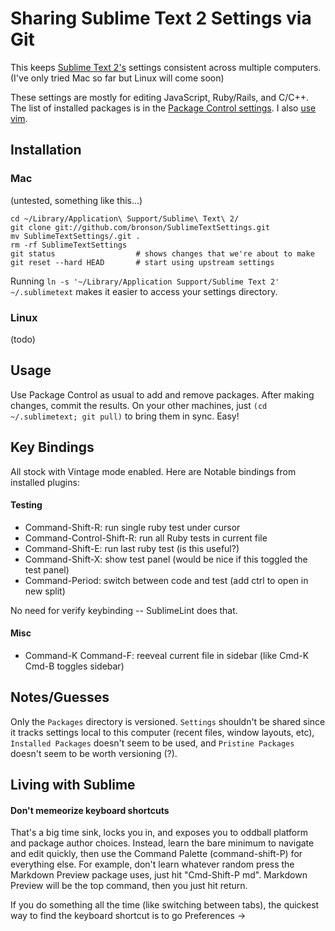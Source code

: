 # Sharing Sublime Text 2 Settings via Git

This keeps [Sublime Text 2's](http://www.sublimetext.com/)
settings consistent across multiple computers.
(I've only tried Mac so far but Linux will come soon)

These settings are mostly for editing JavaScript, Ruby/Rails, and C/C++.
The list of installed packages is in the [Package Control settings](https://github.com/bronson/SublimeTextSettings/blob/master/Packages/User/Package%20Control.sublime-settings).
I also [use vim](https://github.com/bronson/dotfiles/blob/master/.vimrc).


## Installation

### Mac

(untested, something like this...)

    cd ~/Library/Application\ Support/Sublime\ Text\ 2/
    git clone git://github.com/bronson/SublimeTextSettings.git
    mv SublimeTextSettings/.git .
    rm -rf SublimeTextSettings
    git status                  # shows changes that we're about to make
    git reset --hard HEAD       # start using upstream settings

Running `ln -s '~/Library/Application Support/Sublime Text 2' ~/.sublimetext`
makes it easier to access your settings directory.

### Linux

(todo)


## Usage

Use Package Control as usual to add and remove packages.  After making
changes, commit the results.  On your other machines, just
`(cd ~/.sublimetext; git pull)` to bring them in sync.  Easy!


## Key Bindings

All stock with Vintage mode enabled.  Here are Notable bindings
from installed plugins:

#### Testing

- Command-Shift-R: run single ruby test under cursor
- Command-Control-Shift-R: run all Ruby tests in current file
- Command-Shift-E: run last ruby test   (is this useful?)
- Command-Shift-X: show test panel (would be nice if this toggled the test panel)
- Command-Period: switch between code and test (add ctrl to open in new split)

No need for verify keybinding -- SublimeLint does that.

#### Misc

- Command-K Command-F: reeveal current file in sidebar (like Cmd-K Cmd-B toggles sidebar)


## Notes/Guesses

Only the `Packages` directory is versioned.  `Settings` shouldn't be shared
since it tracks settings local to this computer (recent files, window
layouts, etc), `Installed Packages` doesn't seem to be used,
and `Pristine Packages` doesn't seem to be worth versioning (?).

## Living with Sublime

#### Don't memeorize keyboard shortcuts

That's a big time sink, locks you in, and exposes you to oddball
platform and package author choices.  Instead, learn the
bare minimum to navigate and edit quickly, then use the Command Palette
(command-shift-P) for everything else.  For example, don't learn whatever
random press the Markdown Preview package uses, just hit "Cmd-Shift-P
md".  Markdown Preview will be the top command, then you just hit return.

If you do something all the time (like switching between tabs), the
quickest way to find the keyboard shortcut is to go Preferences ->

